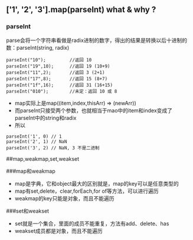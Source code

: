 ## ['1', '2', '3'].map(parseInt) what & why ?

### parseInt
parse会将一个字符串看做是radix进制的数字，得出的结果是转换以后十进制的数：parseInt(string, radix)
```
parseInt("10");			//返回 10
parseInt("19",10);		//返回 19 (10+9)
parseInt("11",2);		//返回 3 (2+1)
parseInt("17",8);		//返回 15 (8+7)
parseInt("1f",16);		//返回 31 (16+15)
parseInt("010");		//未定：返回 10 或 8
```

- map实际上是map((item,index,thisArr) => (newArr))
- 而parseInt只接受两个参数，也就相当于mao中的item和index变成了parseInt中的string和radix
- 所以
```
parseInt('1', 0) // 1
parseInt('2', 1) // NaN
parseInt('3', 2) // NaN, 3 不是二进制
```

##map,weakmap,set,weakset

###map和weakmap
- map是字典，它和object最大的区别就是，map的key可以是任意类型的
- map有set,delete，clear,forEach,for of等方法，可以进行遍历
- weakmap的key只能是对象，而且不能遍历

###set和weakset
- set就是一个集合，里面的成员不能重复，方法有add、delete、has
- weakset成员都是对象，而且不能遍历